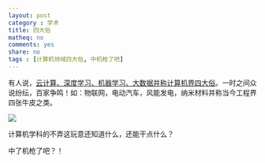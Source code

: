 ```yaml
---
layout: post 
category : 学术
title: 四大俗
matheq: no
comments: yes
share: no
tags : [计算机领域四大俗, 中机枪了吧]  
---
```


有人说，[云计算、深度学习、机器学习、大数据并称计算机界四大俗](http://epaper.oeeee.com/G/html/2013-10/14/content_1949803.htm)。一时之间众说纷纭，百家争鸣！如：物联网，电动汽车，风能发电，纳米材料并称当今工程界四张牛皮之类。

![](https://2s66lw.blu.livefilestore.com/y2pwZRyIaSuHgmjEhtqSaP5otKJ-XiNK85jP2YdvoixqR07sKVPP4v0PC7dPzHh0HRNqOKM2hk7OJmK5y3HAOrSN8UMCu72wsD9lrtJozH2fxY/53104788200907020835062967539393155_002.gif "") 

计算机学科的不弄这玩意还知道什么，还能干点什么？

中了机枪了吧？！
